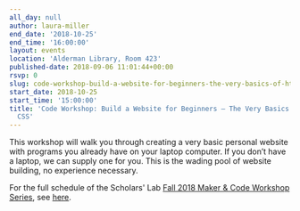 ```yaml
---
all_day: null
author: laura-miller
end_date: '2018-10-25'
end_time: '16:00:00'
layout: events
location: 'Alderman Library, Room 423'
published-date: 2018-09-06 11:01:44+00:00
rsvp: 0
slug: code-workshop-build-a-website-for-beginners-the-very-basics-of-html-and-css-2
start_date: 2018-10-25
start_time: '15:00:00'
title: 'Code Workshop: Build a Website for Beginners – The Very Basics of HTML and
  CSS'
---
```


This workshop will walk you through creating a very basic personal website with programs you already have on your laptop computer. If you don’t have a laptop, we can supply one for you. This is the wading pool of website building, no experience necessary.

For the full schedule of the Scholars' Lab [Fall 2018 Maker & Code Workshop Series](http://scholarslab.org/makerspace/fall-2018-maker-code-workshop-series/), see [here](http://scholarslab.org/makerspace/fall-2018-maker-code-workshop-series/).
